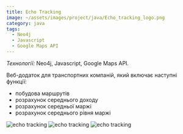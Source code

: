 ```yaml
---
title: Echo Tracking
image: ~/assets/images/project/java/Echo_tracking_logo.png
category: java
tags:
  - Neo4j
  - Javascript
  - Google Maps API
---
```


*Технології:* Neo4j, Javascript, Google Maps API.

Веб-додаток для транспортних компаній, який включає наступні функції:
* побудова маршрутів
* розрахунок середнього доходу
* розрахунок середньої маржі
* розрахунок середнього рівня маржі

![echo tracking](~/assets/images/project/java/ET1.png)
![echo tracking](~/assets/images/project/java/ET2.png)
![echo tracking](~/assets/images/project/java/ET3.png)
